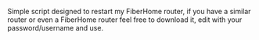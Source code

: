 Simple script designed to restart my FiberHome router, if you have a similar router or even a FiberHome router feel free to download it, edit with your password/username and use.
